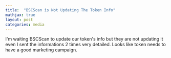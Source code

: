 ```yaml
---
title:  "BSCScan is Not Updating The Token Info"
mathjax: true
layout: post
categories: media
---
```


I'm waiting BSCScan to update our token's info but they are not updating it even I sent the informations 2 times very detailed. Looks like token needs to have a good marketing campaign.
